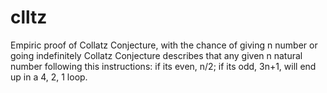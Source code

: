 # clltz
Empiric proof of Collatz Conjecture, with the chance of giving n number or going indefinitely
Collatz Conjecture describes that any given n natural number following this instructions: if its even, n/2; if its odd, 3n+1, will end up in a 4, 2, 1 loop.
